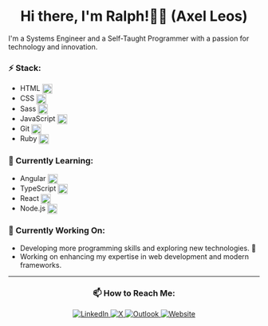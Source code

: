 <div align="center">
    <h1>Hi there, I'm Ralph!👋🏽 (Axel Leos)</h1>
</div> 

I'm a Systems Engineer and a Self-Taught Programmer with a passion for technology and innovation.

### ⚡ Stack:
- HTML <img src="https://img.icons8.com/color/48/000000/html-5.png" alt="HTML" width="20" style="vertical-align: middle;"/>
- CSS <img src="https://img.icons8.com/color/48/000000/css3.png" alt="CSS" width="20" style="vertical-align: middle;"/>
- Sass <img src="https://img.icons8.com/color/48/000000/sass.png" alt="Sass" width="20" style="vertical-align: middle;"/>
- JavaScript <img src="https://img.icons8.com/color/48/000000/javascript.png" alt="JavaScript" width="20" style="vertical-align: middle;"/>
- Git <img src="https://img.icons8.com/color/48/000000/git.png" alt="Git" width="20" style="vertical-align: middle;"/>
- Ruby <img src="https://img.icons8.com/color/48/000000/ruby.png" alt="Ruby" width="20" style="vertical-align: middle;"/>


### 🌱 Currently Learning:
- Angular <img src="https://img.icons8.com/color/48/000000/angularjs.png" alt="Angular" width="20" style="vertical-align: middle;"/>
- TypeScript <img src="https://img.icons8.com/color/48/000000/typescript.png" alt="TypeScript" width="20" style="vertical-align: middle;"/>
- React <img src="https://img.icons8.com/color/48/000000/react-native.png" alt="React" width="20" style="vertical-align: middle;"/>
- Node.js <img src="https://img.icons8.com/color/48/000000/nodejs.png" alt="Node.js" width="20" style="vertical-align: middle;"/>

### 🔭 Currently Working On:
- Developing more programming skills and exploring new technologies. 🚀
- Working on enhancing my expertise in web development and modern frameworks.








<hr>

<div align="center">
     <h3> 📫 How to Reach Me:</h3>
     <a href="https://www.linkedin.com/in/ricardo-leos-624bb8267" target="_blank">
        <img src="https://img.shields.io/badge/LinkedIn-%230A66C2?logo=linkedin&logoColor=white" alt="LinkedIn">
    </a>
    <a href="https://x.com/subject1802" target="_blank">
        <img src="https://img.shields.io/badge/X-%23000000?logo=x&logoColor=white" alt="X">
    </a>
    <a href="mailto:rleos1802@outlook.com">
        <img src="https://img.shields.io/badge/Outlook-%23007AC6?logo=mail&logoColor=white" alt="Outlook">
    </a>
    <a href="https://rleos.com/" target="_blank">
        <img src="https://img.shields.io/badge/Website-%23128C7E?logo=rocket&logoColor=white" alt="Website">
    </a>
</div>
